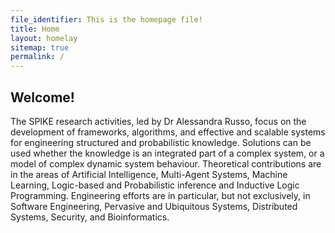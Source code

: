 ```yaml
---
file_identifier: This is the homepage file!
title: Home
layout: homelay
sitemap: true
permalink: /
---
```


## Welcome!
<!-- The integration of knowledge into computer systems is becoming increasingly essential in the development of automated solutions to complex problems, which would otherwise require a high-level of human expertise. For example, within the context of pervasive systems, devices have to be able to automatically acquire knowledge about the environment, the context and user’s behaviours, with minimal human intervention, in order to predict and adapt. Knowledge has to be structured, so as to reflect human reasoning and use of logic. At the same time, it may involve probabilistic and/or statistical forms of inference to represent and reason under uncertainty. Modeling has also to be close to how experts solve problems in real life – be amenable to iterative processes of knowledge acquisition, interpretation and elaboration that can be more naturally intertwined with the complex dynamic nature of the environment and the systems that pervasively act within it. -->

The SPIKE research activities, led by Dr Alessandra Russo, focus on the development of frameworks, algorithms, and effective and scalable systems for engineering structured and probabilistic knowledge. Solutions can be used whether the knowledge is an integrated part of a complex system, or a model of complex dynamic system behaviour. Theoretical contributions are in the areas of Artificial Intelligence, Multi-Agent Systems, Machine Learning, Logic-based and Probabilistic inference and Inductive Logic Programming. Engineering efforts are in particular, but not exclusively, in Software Engineering, Pervasive and Ubiquitous Systems, Distributed Systems, Security, and Bioinformatics.